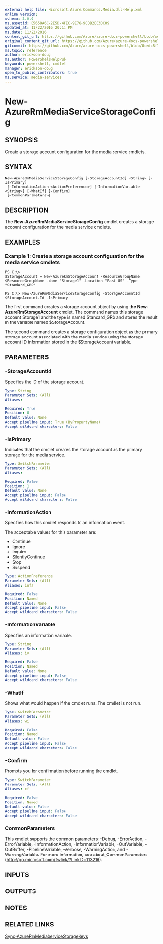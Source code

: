 ```yaml
---
external help file: Microsoft.Azure.Commands.Media.dll-Help.xml
online version:
schema: 2.0.0
ms.assetid: E5658A6C-2E5D-4FEC-9E78-9CBB2E03DC09
updated_at: 11/22/2016 20:11 PM
ms.date: 11/22/2016
content_git_url: https://github.com/Azure/azure-docs-powershell/blob/sdw-version-test/azureps-cmdlets-docs/ResourceManager/AzureRM.Media/v0.2.0/New-AzureRmMediaServiceStorageConfig.md
original_content_git_url: https://github.com/Azure/azure-docs-powershell/blob/sdw-version-test/azureps-cmdlets-docs/ResourceManager/AzureRM.Media/v0.2.0/New-AzureRmMediaServiceStorageConfig.md
gitcommit: https://github.com/Azure/azure-docs-powershell/blob/0cedc8f73bc96cf5ac4c69144e17b3de601fd3cc
ms.topic: reference
author: erickson-doug
ms.author: PowerShellHelpPub
keywords: powershell, cmdlet
manager: erickson-doug
open_to_public_contributors: true
ms.service: media-services
---
```


# New-AzureRmMediaServiceStorageConfig

## SYNOPSIS
Create a storage account configuration for the media service cmdlets.

## SYNTAX

```
New-AzureRmMediaServiceStorageConfig [-StorageAccountId] <String> [-IsPrimary]
 [-InformationAction <ActionPreference>] [-InformationVariable <String>] [-WhatIf] [-Confirm]
 [<CommonParameters>]
```

## DESCRIPTION
The **New-AzureRmMediaServiceStorageConfig** cmdlet creates a storage account configuration for the media service cmdlets.

## EXAMPLES

### Example 1: Create a storage account configuration for the media service cmdlets
```
PS C:\>
$StorageAccount = New-AzureRmStorageAccount -ResourceGroupName $ResourceGroupName -Name "Storage1" -Location "East US" -Type "Standard_GRS"

PS C:\> New-AzureRmMediaServiceStorageConfig -StorageAccountId $StorageAccount.Id -IsPrimary
```

The first command creates a storage account object by using **the New-AzureRmStorageAccount** cmdlet.
The command names this storage account Storage1 and the type is named Standard_GRS and stores the result in the variable named $StorageAccount.

The second command creates a storage configuration object as the primary storage account associated with the media service using the storage account ID information stored in the $StorageAccount variable.

## PARAMETERS

### -StorageAccountId
Specifies the ID of the storage account.

```yaml
Type: String
Parameter Sets: (All)
Aliases: 

Required: True
Position: 0
Default value: None
Accept pipeline input: True (ByPropertyName)
Accept wildcard characters: False
```

### -IsPrimary
Indicates that the cmdlet creates the storage account as the primary storage for the media service.

```yaml
Type: SwitchParameter
Parameter Sets: (All)
Aliases: 

Required: False
Position: 1
Default value: None
Accept pipeline input: False
Accept wildcard characters: False
```

### -InformationAction
Specifies how this cmdlet responds to an information event.

The acceptable values for this parameter are:

- Continue
- Ignore
- Inquire
- SilentlyContinue
- Stop
- Suspend

```yaml
Type: ActionPreference
Parameter Sets: (All)
Aliases: infa

Required: False
Position: Named
Default value: None
Accept pipeline input: False
Accept wildcard characters: False
```

### -InformationVariable
Specifies an information variable.

```yaml
Type: String
Parameter Sets: (All)
Aliases: iv

Required: False
Position: Named
Default value: None
Accept pipeline input: False
Accept wildcard characters: False
```

### -WhatIf
Shows what would happen if the cmdlet runs.
The cmdlet is not run.

```yaml
Type: SwitchParameter
Parameter Sets: (All)
Aliases: wi

Required: False
Position: Named
Default value: False
Accept pipeline input: False
Accept wildcard characters: False
```

### -Confirm
Prompts you for confirmation before running the cmdlet.

```yaml
Type: SwitchParameter
Parameter Sets: (All)
Aliases: cf

Required: False
Position: Named
Default value: False
Accept pipeline input: False
Accept wildcard characters: False
```

### CommonParameters
This cmdlet supports the common parameters: -Debug, -ErrorAction, -ErrorVariable, -InformationAction, -InformationVariable, -OutVariable, -OutBuffer, -PipelineVariable, -Verbose, -WarningAction, and -WarningVariable. For more information, see about_CommonParameters (http://go.microsoft.com/fwlink/?LinkID=113216).

## INPUTS

## OUTPUTS

## NOTES

## RELATED LINKS

[Sync-AzureRmMediaServiceStorageKeys](./Sync-AzureRmMediaServiceStorageKeys.md)

